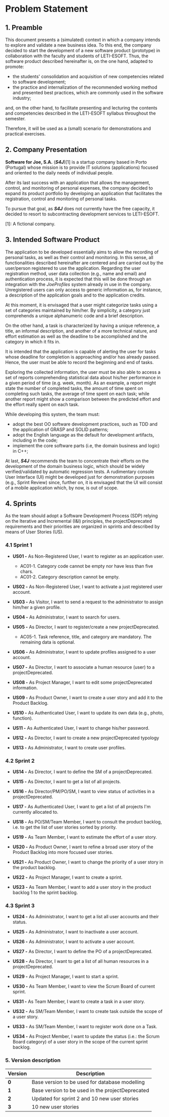 # Problem Statement

## 1. Preamble

This document presents a (simulated) context in which a company intends to explore and validate a new business idea. 
To this end, the company decided to start the development of a new software product (prototype) in collaboration with the faculty and students of LETI-ESOFT.
Thus, the software product described hereinafter is, on the one hand, adapted to promote:

* the students' consolidation and acquisition of new competencies related to software development;
* the practice and internalization of the recommended working method and presented best practices, which are commonly used in the software industry;

and, on the other hand, to facilitate presenting and lecturing the contents and competencies described in the LETI-ESOFT syllabus throughout the semester.

Therefore, it will be used as a (small) scenario for demonstrations and practical exercises.

## 2. Company Presentation

**Software for Joe, S.A.** (_**S4J**_)[1] is a startup company based in Porto (Portugal) whose mission is to provide IT solutions (applications) focused and oriented to the daily needs of individual people. 

After its last success with an application that allows the management, control, and monitoring of personal expenses, the company decided to expand its product portfolio by developing an application that facilitates the registration, control and monitoring of personal tasks. 

To pursue that goal, as _**S4J**_ does not currently have the free capacity, it decided to resort to subcontracting development services to LETI-ESOFT.



[1]: A fictional company.

## 3. Intended Software Product

The application to be developed essentially aims to allow the recording of personal tasks, as well as their control and monitoring. 
In this sense, all functionalities described hereinafter are centered and are carried out by the user/person registered to use the application. 
Regarding the user registration method, user data collection (e.g., name and email) and authentication process, it is expected that this will be done through an integration with the  _JoeProfiles_ system already in use in the company.
Unregistered users can only access to generic information as, for instance, a description of the application goals and to the application credits.

At this moment, it is envisaged that a user might categorize tasks using a set of categories maintained by him/her. By simplicity, a category just comprehends a unique alphanumeric code and a brief description.

On the other hand, a task is characterized by having a unique reference, a title, an informal description, and another of a more technical nature, and effort estimation as well as the deadline to be accomplished and the category in which it fits in.

It is intended that the application is capable of alerting the user for tasks whose deadline for completion is approaching and/or has already passed.
Hence, the user must be able to record the beginning and end of tasks.

Exploring the collected information, the user must be also able to access a set of reports comprehending statistical data about his/her performance in a given period of time (e.g. week, month). 
As an example, a report might state the number of completed tasks, the amount of time spent on completing such tasks, the average of time spent on each task; while another report might show a comparison between the predicted effort and the effort really spent on each task.

While developing this system, the team must: 

* adopt the best OO software development practices, such as TDD and the application of GRASP and SOLID patterns; 
* adopt the English language as the default for development artifacts, including in the code;
* implement the core software parts (i.e, the domain business and logic) in C++; 

At last, _**S4J**_ recommends the team to concentrate their efforts on the development of the domain business logic, which should be widely verified/validated by automatic regression tests.
A rudimentary console User Interface (UI) might be developed just for demonstration purposes (e.g., Sprint Review) since,
further on, it is envisaged that the UI will consist of a mobile application which, by now, is out of scope.


## 4. Sprints

As the team should adopt a Software Development Process (SDP) relying on the Iterative and Incremental (I&I) principles,
the projectDeprecated requirements and their priorities are organized in sprints and described by means of User Stories (US).

### 4.1 Sprint 1

- **US01 -** As Non-Registered User, I want to register as an application user.

    - AC01-1. Category code cannot be empty nor have less than five chars.
    - AC01-2. Category description cannot be empty.

- **US02 -**  As Non-Registered User, I want to activate a just registered user account.

- **US03 -**  As Visitor, I want to send a request to the administrator to assign him/her a given profile.

- **US04 -**  As Administrator, I want to search for users.

- **US05 -**  As Director, I want to register/create a new projectDeprecated.

    * AC05-1. Task reference, title, and category are mandatory. The remaining data is optional.

- **US06 -**  As Administrator, I want to update profiles assigned to a user account.

- **US07 -**  As Director, I want to associate a human resource (user) to a projectDeprecated.

- **US08 -**  As Project Manager, I want to edit some projectDeprecated information.

- **US09 -**  As Product Owner, I want to create a user story and add it to the Product Backlog.

- **US10 -**  As Authenticated User, I want to update its own data (e.g., photo, function).

- **US11 -**  As Authenticated User, I want to change his/her password.

- **US12 -**  As Director, I want to create a new projectDeprecated typology

- **US13 -**  As Administrator, I want to create user profiles.

### 4.2 Sprint 2

[//]: # (The main goal of **Sprint B** is to adapt/evolve the solution developed during Sprint A in order to:)

[//]: # ()
[//]: # (* easily support objects/data persistence on multiple target systems as, for instance, relational databases, NoSQL databases or in memory databases;)

[//]: # (* apply other software patterns and principles &#40;e.g.: GoF, Repository, Service&#41;;)

[//]: # (* promote the best practice, and therefore the students' habit, of coding to the interface and not to the implementation &#40;i.e. concrete classes&#41;;)

[//]: # (* testing using mocks and/or stubs.)

- **US14 -**  As Director, I want to define the SM of a projectDeprecated.

- **US15 -**  As Director, I want to get a list of all projects.

- **US16 -**  As Director/PM/PO/SM, I want to view status of activities in a projectDeprecated.

- **US17 -**  As Authenticated User, I want to get a list of all projects I'm currently allocated to.

- **US18 -**  As PO/SM/Team Member, I want to consult the product backlog, i.e. to get the list of user stories sorted by priority.

- **US19 -**  As Team Member, I want to estimate the effort of a user story.

- **US20 -**  As Product Owner, I want to refine a broad user story of the Product Backlog into more focused user stories.

- **US21 -**  As Product Owner, I want to change the priority of a user story in the product backlog.

- **US22 -**  As Project Manager, I want to create a sprint.

- **US23 -**  As Team Member, I want to add a user story in the product backlog 1 to the sprint backlog.


### 4.3 Sprint 3

[//]: # (The main goal of  **Strint C** is to enhance the solution with a HTTP REST API through which an HTTP Client &#40;to be further developed, but not in this sprint&#41; can request/execute the features of all User Stories developed so far. )

[//]: # ()
[//]: # (The HTTP REST API should be validated through **end-to-end tests** using Postman &#40;i.e. a generic HTTP Client application&#41;.)

- **US24 -**  As Administrator, I want to get a list all user accounts and their status.

- **US25 -**  As Administrator, I want to inactivate a user account.

- **US26 -**  As Administrator, I want to activate a user account.

- **US27 -**  As Director, I want to define the PO of a projectDeprecated.

- **US28 -**  As Director, I want to get a list of all human resources in a projectDeprecated.

- **US29 -**  As Project Manager, I want to start a sprint.

- **US30 -**  As Team Member, I want to view the Scrum Board of current sprint.

- **US31 -**  As Team Member, I want to create a task in a user story.

- **US32 -**  As SM/Team Member, I want to create task outside the scope of a user story.

- **US33 -**  As SM/Team Member, I want to register work done on a Task.

- **US34 -**  As Project Member, I want to update the status (i.e.: the Scrum Board category) of a user story in the scope of the current sprint backlog.

### 5. Version description

| Version	 | Description                                    |
|----------|------------------------------------------------|
| **0**    | Base version to be used for database modelling |
| **1**    | Base version to be used in the projectDeprecated         |
| **2**    | Updated for sprint 2 and 10 new user stories   |
| **3**    | 10 new user stories                            |
